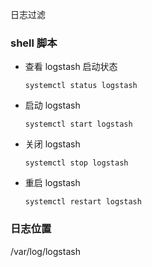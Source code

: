 日志过滤

### shell 脚本

- 查看 logstash 启动状态

  ```shell
  systemctl status logstash
  ```

- 启动 logstash

  ```shell
  systemctl start logstash
  ```

- 关闭 logstash

  ```shell
  systemctl stop logstash
  ```

- 重启 logstash

  ```shell
  systemctl restart logstash
  ```

### 日志位置

/var/log/logstash